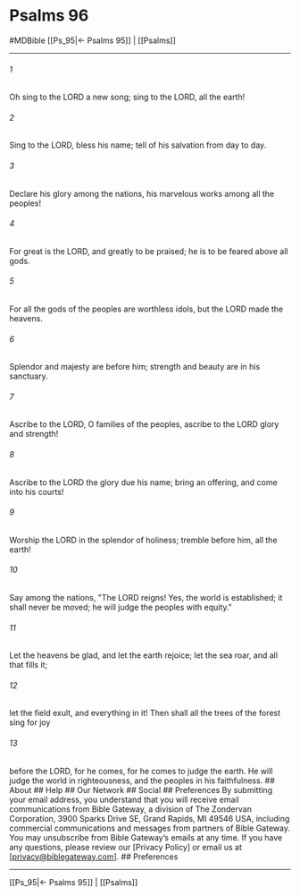 # Psalms 96
#MDBible
[[Ps_95|← Psalms 95]] | [[Psalms]]

***


###### 1 
Oh sing to the LORD a new song; sing to the LORD, all the earth! 

###### 2 
Sing to the LORD, bless his name; tell of his salvation from day to day. 

###### 3 
Declare his glory among the nations, his marvelous works among all the peoples! 

###### 4 
For great is the LORD, and greatly to be praised; he is to be feared above all gods. 

###### 5 
For all the gods of the peoples are worthless idols, but the LORD made the heavens. 

###### 6 
Splendor and majesty are before him; strength and beauty are in his sanctuary. 

###### 7 
Ascribe to the LORD, O families of the peoples, ascribe to the LORD glory and strength! 

###### 8 
Ascribe to the LORD the glory due his name; bring an offering, and come into his courts! 

###### 9 
Worship the LORD in the splendor of holiness; tremble before him, all the earth! 

###### 10 
Say among the nations, "The LORD reigns! Yes, the world is established; it shall never be moved; he will judge the peoples with equity." 

###### 11 
Let the heavens be glad, and let the earth rejoice; let the sea roar, and all that fills it; 

###### 12 
let the field exult, and everything in it! Then shall all the trees of the forest sing for joy 

###### 13 
before the LORD, for he comes, for he comes to judge the earth. He will judge the world in righteousness, and the peoples in his faithfulness. ## About ## Help ## Our Network ## Social ## Preferences By submitting your email address, you understand that you will receive email communications from Bible Gateway, a division of The Zondervan Corporation, 3900 Sparks Drive SE, Grand Rapids, MI 49546 USA, including commercial communications and messages from partners of Bible Gateway. You may unsubscribe from Bible Gateway&rsquo;s emails at any time. If you have any questions, please review our [Privacy Policy] or email us at [privacy@biblegateway.com]. ## Preferences

***

[[Ps_95|← Psalms 95]] | [[Psalms]]
